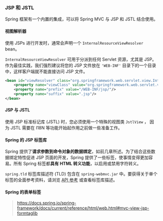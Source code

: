 ### JSP 和 JSTL

Spring 框架有一个内置的集成，可以将 Spring MVC 与 JSP 和 JSTL 结合使用。

#### 视图解析器

使用 JSPs 进行开发时，通常会声明一个 `InternalResourceViewResolver` bean。

`InternalResourceViewResolver` 可用于分派到任何 Servlet 资源，尤其是 JSP。作为最佳实践，我们强烈建议将您的 JSP 文件放在 `'WEB-INF'` 目录下的一个目录中，这样客户端就不能直接访问 JSP 文件。

``` xml
<bean id="viewResolver" class="org.springframework.web.servlet.view.InternalResourceViewResolver">
    <property name="viewClass" value="org.springframework.web.servlet.view.JstlView"/>
    <property name="prefix" value="/WEB-INF/jsp/"/>
    <property name="suffix" value=".jsp"/>
</bean>
```

#### JSP 与 JSTL

使用 JSP 标准标记库 (JSTL) 时，您必须使用一个特殊的视图类 `JstlView` ， 因为 JSTL 需要在 I18N  等功能开始起作用之前做一些准备工作。

#### Spring 的 JSP 标签库

Spring 提供了**请求参数到命令对象的数据绑定**，如前几章所述。为了结合这些数据绑定特性促进 JSP 页面的开发，Spring 提供了一些标签，使事情变得更加容易。所有 Spring 标签都**具有 HTML 转义功能**，以启用或禁用字符转义。

`spring.tld` 标签库描述符 (TLD) 包含在 `spring-webmvc.jar` 中。要获得关于单个标签的全面参考资料，请浏览 [API 参考](https://docs.spring.io/spring-framework/docs/5.3.22/javadoc-api/org/springframework/web/servlet/tags/package-summary.html#package.description) 或查看标签库描述。

#### Spring 的表单标签

> https://docs.spring.io/spring-framework/docs/current/reference/html/web.html#mvc-view-jsp-formtaglib

